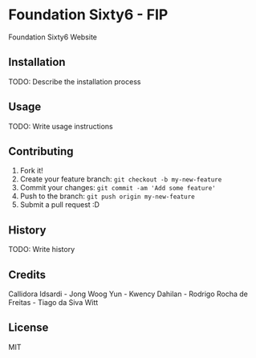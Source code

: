 # Foundation Sixty6 - FIP

Foundation Sixty6 Website

## Installation

TODO: Describe the installation process

## Usage

TODO: Write usage instructions

## Contributing

1. Fork it!
2. Create your feature branch: `git checkout -b my-new-feature`
3. Commit your changes: `git commit -am 'Add some feature'`
4. Push to the branch: `git push origin my-new-feature`
5. Submit a pull request :D

## History

TODO: Write history

## Credits

Callidora Idsardi - Jong Woog Yun - Kwency Dahilan - Rodrigo Rocha de Freitas  - Tiago da Siva Witt

## License

MIT